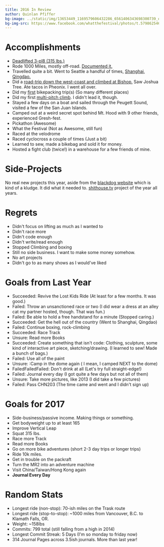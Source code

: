```yaml
---
title: 2016 In Review
author: Quinlan Pfiffer
bg-image: ../static/img/13653449_1169579606432286_6561406343698300739_o.jpg
bg-img-src: https://www.facebook.com/whatthefestival/photos/t.579862546/1169579606432286/?type=3&theater
---
```

Accomplishments
===============

* [Deadlifted 3-pl8 (315 lbs.)](https://www.instagram.com/p/BJOYgVsjjmN/)
* Rode 1000 Miles, mostly off-road. [Documented it.](http://www.blkdg.bike/)
* Travelled quite a bit. Went to Seattle a handful of times, [Shanghai, Qingdao.](https://www.instagram.com/p/BGIsD3BRZjG/)
* Did a [road-trip down the west-coast and climbed at Bishop.](https://www.instagram.com/p/BDdltOSxZoz/) Saw Joshua Tree.
  Ate tacos in Pheonix. I went all over.
* Did my [first](https://www.instagram.com/p/BHsUaIXjPy-/) bikepacking trip(s) (So many different places)
* Did my first [multi-pitch climb](https://www.mountainproject.com/v/wherever-i-may-roam/105821077). I didn't lead it, though.
* Stayed a few days on a boat and sailed through the Peugett Sound, visited a
  few of the San Juan Islands.
* Camped out at a weird secret spot behind Mt. Hood with 9 other friends,
  experienced Gresh-fest.
* Pickathon (Awesome)
* What the Festival (Not as Awesome, still fun)
* Raced at the velodrome
* Raced cyclocross a couple of times (Just a bit)
* Learned to sew, made a bikebag and sold it for money.
* Hosted a fight club (twice!) in a warehouse for a few friends of mine.

Side-Projects
=============

No real new projects this year, aside from the [blackdog
website](http://www.blkdg.bike/) which is kind of a kludge. It did what it
needed to. [shithouse.tv](http://shithouse.tv/) project of the year all years.

Regrets
=======

* Didn't focus on lifting as much as I wanted to
* Didn't race more
* Didn't code enough
* Didn't write/read enough
* Stopped Climbing and boxing
* Still no side business. I want to make some money somehow.
* No art projects
* Didn't go to as many shows as I would've liked

Goals from Last Year
====================
* Succeeded: Revive the Lost Kids Ride (At least for a few months. It was good.)
* Failed: Throw an unsanctioned race or two (I did wear a dress at an alley cat
  my partner hosted, though. That was fun.)
* Failed: Be able to hold a free handstand for a minute (Stopped caring.)
* Succeeded: Get the hell out of the country (Went to Shanghai, Qingdao)
* Failed: Continue boxing, rock-climbing
* Succeeded: Race Track
* Unsure: Read more Books
* Succeeded: Create something that isn't code: Clothing, sculpture, some kind of
  interactive art piece, sketching/drawing. (I learned to sew! Made a bunch of
  bags.)
* Failed: Use all of the paint
* Unsure: :Camp in the dome again ( I mean, I camped NEXT to the dome)
* FailedFailedFailed: Don't drink at all (Let's try full straight-edge!)
* Failed: Journal every day (I got quite a few days but not all of them)
* Unsure: Take more pictures, like 2013 (I did take a few pictures)
* Failed: Pass CHN203 (The time came and went and I didn't sign up)

Goals for 2017
==============

* Side-business/passive income. Making things or something.
* Get bodyweight up to at least 165
* Improve Vertical Leap
* Squat 315 lbs.
* Race more Track
* Read more Books
* Go on more bike adventures (short 2-3 day trips or longer trips)
* Ride 10k miles.
* Get in trouble on the packraft
* Turn the MR2 into an adventure machine
* Visit China/Taiwan/Hong Kong again
* __Journal Every Day__

Random Stats
============
* Longest ride (non-stop): 70-ish miles on the Trask route
* Longest ride (stop-to-stop): ~1000 miles from Vancouver, B.C. to Klamath
  Falls, OR.
* Weight: ~158lbs
* Commits: 799 total (still falling from a high in 2014)
* Longest Commit Streak: 5 Days (I'm so monday to friday now)
* 314 Journal Pages across 3.5ish journals. More than last year!

